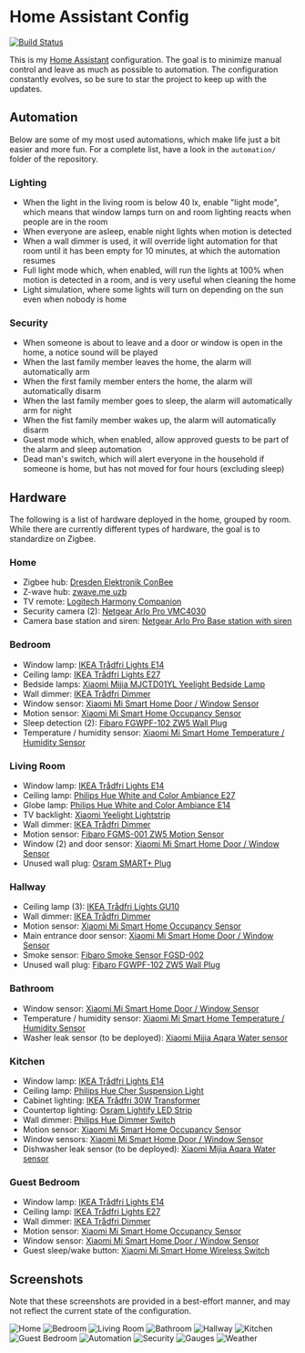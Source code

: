 # Home Assistant Config

[![Build Status](https://travis-ci.org/joch/home-assistant-config.svg?branch=master)](https://travis-ci.org/joch/home-assistant-config)

This is my [Home Assistant](https://home-assistant.io) configuration. The goal is to minimize manual control and leave as much as possible to automation. The configuration constantly evolves, so be sure to star the project to keep up with the updates.

## Automation

Below are some of my most used automations, which make life just a bit easier and more fun. For a complete list, have a look in the `automation/` folder of the repository.

### Lighting

- When the light in the living room is below 40 lx, enable "light mode", which means that window lamps turn on and room lighting reacts when people are in the room
- When everyone are asleep, enable night lights when motion is detected
- When a wall dimmer is used, it will override light automation for that room until it has been empty for 10 minutes, at which the automation resumes
- Full light mode which, when enabled, will run the lights at 100% when motion is detected in a room, and is very useful when cleaning the home
- Light simulation, where some lights will turn on depending on the sun even when nobody is home

### Security

- When someone is about to leave and a door or window is open in the home, a notice sound will be played
- When the last family member leaves the home, the alarm will automatically arm
- When the first family member enters the home, the alarm will automatically disarm
- When the last family member goes to sleep, the alarm will automatically arm for night
- When the fist family member wakes up, the alarm will automatically disarm
- Guest mode which, when enabled, allow approved guests to be part of the alarm and sleep automation
- Dead man's switch, which will alert everyone in the household if someone is home, but has not moved for four hours (excluding sleep)

## Hardware

The following is a list of hardware deployed in the home, grouped by room. While there are currently different types of hardware, the goal is to standardize on Zigbee.

### Home

- Zigbee hub: [Dresden Elektronik ConBee](https://www.dresden-elektronik.de/conbee/)
- Z-wave hub: [zwave.me uzb](http://zwave.me/index.php?id=28)
- TV remote: [Logitech Harmony Companion](https://www.logitech.com/en-us/product/harmony-companion)
- Security camera (2): [Netgear Arlo Pro VMC4030](https://www.arlo.com/en-us/products/arlo-pro/)
- Camera base station and siren: [Netgear Arlo Pro Base station with siren](https://www.arlo.com/en-us/products/arlo-pro/)

### Bedroom

- Window lamp: [IKEA Trådfri Lights E14](http://www.ikea.com/se/sv/catalog/products/70318284/)
- Ceiling lamp: [IKEA Trådfri Lights E27](http://www.ikea.com/se/sv/catalog/products/10318263/)
- Bedside lamps: [Xiaomi Mijia MJCTD01YL Yeelight Bedside Lamp](https://www.gearbest.com/smart-lighting/pp_1032313.html)
- Wall dimmer: [IKEA Trådfri Dimmer](http://www.ikea.com/us/en/catalog/products/00347831/)
- Window sensor: [Xiaomi Mi Smart Home Door / Window Sensor](https://xiaomi-mi.com/sockets-and-sensors/xiaomi-mi-door-window-sensors/)
- Motion sensor: [Xiaomi Mi Smart Home Occupancy Sensor](https://xiaomi-mi.com/sockets-and-sensors/xiaomi-mi-occupancy-sensor/)
- Sleep detection (2): [Fibaro FGWPF-102 ZW5 Wall Plug](https://www.fibaro.com/en/products/wall-plug/)
- Temperature / humidity sensor: [Xiaomi Mi Smart Home Temperature / Humidity Sensor](https://xiaomi-mi.com/sockets-and-sensors/xiaomi-mi-temperature-humidity-sensor/)

### Living Room

- Window lamp: [IKEA Trådfri Lights E14](http://www.ikea.com/se/sv/catalog/products/70318284/)
- Ceiling lamp: [Philips Hue White and Color Ambiance E27](https://www2.meethue.com/en-us/p/hue-white-and-color-ambiance-single-bulb-e26/046677464486)
- Globe lamp: [Philips Hue White and Color Ambiance E14](https://www2.meethue.com/en-us/p/hue-white-and-color-ambiance-single-bulb-e12/046677468903)
- TV backlight: [Xiaomi Yeelight Lightstrip](https://xiaomi-mi.com/smart-lighting/xiaomi-yeelight-smart-led-lightstrip-ipl/)
- Wall dimmer: [IKEA Trådfri Dimmer](http://www.ikea.com/us/en/catalog/products/00347831/)
- Motion sensor: [Fibaro FGMS-001 ZW5 Motion Sensor](https://www.fibaro.com/en/products/motion-sensor/)
- Window (2) and door sensor: [Xiaomi Mi Smart Home Door / Window Sensor](https://xiaomi-mi.com/sockets-and-sensors/xiaomi-mi-door-window-sensors/)
- Unused wall plug: [Osram SMART+ Plug](https://www.osram-lamps.com/ecatalog/smart-home/smart-home-components/smart-plug/index.jsp)

### Hallway

- Ceiling lamp (3): [IKEA Trådfri Lights GU10](http://www.ikea.com/se/sv/catalog/products/00318292/)
- Wall dimmer: [IKEA Trådfri Dimmer](http://www.ikea.com/us/en/catalog/products/00347831/)
- Motion sensor: [Xiaomi Mi Smart Home Occupancy Sensor](https://xiaomi-mi.com/sockets-and-sensors/xiaomi-mi-occupancy-sensor/)
- Main entrance door sensor: [Xiaomi Mi Smart Home Door / Window Sensor](https://xiaomi-mi.com/sockets-and-sensors/xiaomi-mi-door-window-sensors/)
- Smoke sensor: [Fibaro Smoke Sensor FGSD-002](https://www.fibaro.com/en/products/smoke-sensor/)
- Unused wall plug: [Fibaro FGWPF-102 ZW5 Wall Plug](https://www.fibaro.com/en/products/wall-plug/)

### Bathroom

- Window sensor: [Xiaomi Mi Smart Home Door / Window Sensor](https://xiaomi-mi.com/sockets-and-sensors/xiaomi-mi-door-window-sensors/)
- Temperature / humidity sensor: [Xiaomi Mi Smart Home Temperature / Humidity Sensor](https://xiaomi-mi.com/sockets-and-sensors/xiaomi-mi-temperature-humidity-sensor/)
- Washer leak sensor (to be deployed): [Xiaomi Mijia Aqara Water sensor](https://xiaomi-mi.com/sockets-and-sensors/xiaomi-mijia-aqara-water-sensor/)

### Kitchen

- Window lamp: [IKEA Trådfri Lights E14](http://www.ikea.com/se/sv/catalog/products/70318284/)
- Ceiling lamp: [Philips Hue Cher Suspension Light](https://www2.meethue.com/en-us/p/hue-white-ambiance-cher-suspension-light/4076130U7)
- Cabinet lighting: [IKEA Trådfri 30W Transformer](https://www.ikea.com/se/sv/catalog/products/60342656/)
- Countertop lighting: [Osram Lightify LED Strip](https://smartplus.ledvance.com/products/index.jsp)
- Wall dimmer: [Philips Hue Dimmer Switch](https://www2.meethue.com/en-us/p/hue-dimmer-switch/046677473372)
- Motion sensor: [Xiaomi Mi Smart Home Occupancy Sensor](https://xiaomi-mi.com/sockets-and-sensors/xiaomi-mi-occupancy-sensor/)
- Window sensors: [Xiaomi Mi Smart Home Door / Window Sensor](https://xiaomi-mi.com/sockets-and-sensors/xiaomi-mi-door-window-sensors/)
- Dishwasher leak sensor (to be deployed): [Xiaomi Mijia Aqara Water sensor](https://xiaomi-mi.com/sockets-and-sensors/xiaomi-mijia-aqara-water-sensor/)

### Guest Bedroom

- Window lamp: [IKEA Trådfri Lights E14](http://www.ikea.com/se/sv/catalog/products/70318284/)
- Ceiling lamp: [IKEA Trådfri Lights E27](http://www.ikea.com/se/sv/catalog/products/10318263/)
- Wall dimmer: [IKEA Trådfri Dimmer](http://www.ikea.com/us/en/catalog/products/00347831/)
- Motion sensor: [Xiaomi Mi Smart Home Occupancy Sensor](https://xiaomi-mi.com/sockets-and-sensors/xiaomi-mi-occupancy-sensor/)
- Window sensor: [Xiaomi Mi Smart Home Door / Window Sensor](https://xiaomi-mi.com/sockets-and-sensors/xiaomi-mi-door-window-sensors/)
- Guest sleep/wake button: [Xiaomi Mi Smart Home Wireless Switch](https://xiaomi-mi.com/sockets-and-sensors/xiaomi-mi-wireless-switch/)

## Screenshots

Note that these screenshots are provided in a best-effort manner, and may not reflect the current state of the configuration.

![Home](images/1.png)
![Bedroom](images/2.png)
![Living Room](images/3.png)
![Bathroom](images/4.png)
![Hallway](images/5.png)
![Kitchen](images/6.png)
![Guest Bedroom](images/7.png)
![Automation](images/8.png)
![Security](images/9.png)
![Gauges](images/10.png)
![Weather](images/11.png)
